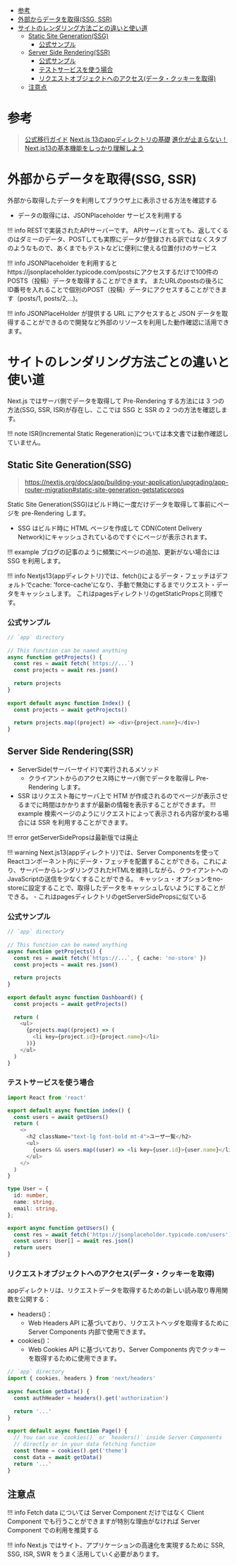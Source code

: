 - [参考](#参考)
- [外部からデータを取得(SSG, SSR)](#外部からデータを取得ssg-ssr)
- [サイトのレンダリング方法ごとの違いと使い道](#サイトのレンダリング方法ごとの違いと使い道)
  - [Static Site Generation(SSG)](#static-site-generationssg)
    - [公式サンプル](#公式サンプル)
  - [Server Side Rendering(SSR)](#server-side-renderingssr)
    - [公式サンプル](#公式サンプル-1)
    - [テストサービスを使う場合](#テストサービスを使う場合)
    - [リクエストオブジェクトへのアクセス(データ・クッキーを取得)](#リクエストオブジェクトへのアクセスデータクッキーを取得)
  - [注意点](#注意点)

 # 参考
>[公式移行ガイド](https://nextjs.org/docs/app/building-your-application/upgrading/app-router-migration#server-side-rendering-getserversideprops)
>[Next.js 13のappディレクトリの基礎](https://reffect.co.jp/react/next-js-13-app/#server-component)
>[進化が止まらない！Next.js13の基本機能をしっかり理解しよう](https://reffect.co.jp/react/next-js-13/)

# 外部からデータを取得(SSG, SSR)
外部から取得したデータを利用してブラウザ上に表示させる方法を確認する
- データの取得には、JSONPlaceholder サービスを利用する

!!! info RESTで実装されたAPIサーバーです。
    APIサーバと言っても、返してくるのはダミーのデータ、POSTしても実際にデータが登録される訳ではなくスタブのようなもので、あくまでもテストなどに便利に使える位置付けのサービス

!!! info JSONPlaceholder を利用するとhttps://jsonplaceholder.typicode.com/postsにアクセスするだけで100件のPOSTS（投稿）データを取得することができます。
    またURLのpostsの後ろにID番号を入れることで個別のPOST（投稿）データにアクセスすることができます（posts/1, posts/2,...)。

!!! info JSONPlaceHolder が提供する URL にアクセスすると JSON データを取得することができるので開発など外部のリソースを利用した動作確認に活用できます。

# サイトのレンダリング方法ごとの違いと使い道
Next.js ではサーバ側でデータを取得して Pre-Rendering する方法には 3 つの方法(SSG, SSR, ISR)が存在し、ここでは SSG と SSR の 2 つの方法を確認します。

!!! note ISR(Incremental Static Regeneration)については本文書では動作確認していません。
## Static Site Generation(SSG)
>https://nextjs.org/docs/app/building-your-application/upgrading/app-router-migration#static-site-generation-getstaticprops

Static Site Generation(SSG)はビルド時に一度だけデータを取得して事前にページを pre-Rendering します。
- SSG はビルド時に HTML ページを作成して CDN(Cotent Delivery Network)にキャッシュされているのですぐにページが表示されます。

!!! example ブログの記事のように頻繁にページの追加、更新がない場合には SSG を利用します。

!!! info Nextjs13(appディレクトリ)では、fetch()によるデータ・フェッチはデフォルトでcache: 'force-cache'になり、手動で無効にするまでリクエスト・データをキャッシュします。
    これはpagesディレクトリのgetStaticPropsと同様です。
### 公式サンプル
```typescript
// `app` directory
 
// This function can be named anything
async function getProjects() {
  const res = await fetch(`https://...`)
  const projects = await res.json()
 
  return projects
}
 
export default async function Index() {
  const projects = await getProjects()
 
  return projects.map((project) => <div>{project.name}</div>)
}
```

## Server Side Rendering(SSR)
- ServerSide(サーバーサイド)で実行されるメソッド
  - クライアントからのアクセス時にサーバ側でデータを取得し Pre-Rendering します。
- SSR はリクエスト毎にサーバ上で HTM が作成されるのでページが表示させるまでに時間はかかりますが最新の情報を表示することができます。
!!! example 検索ページのようにリクエストによって表示される内容が変わる場合には SSR を利用することができます。

!!! error getServerSidePropsは最新版では廃止

!!! warning Next.js13(appディレクトリ)では、Server Componentsを使ってReactコンポーネント内にデータ・フェッチを配置することができる。これにより、サーバーからレンダリングされたHTMLを維持しながら、クライアントへのJavaScriptの送信を少なくすることができる。
    キャッシュ・オプションをno-storeに設定することで、取得したデータをキャッシュしないようにすることができる。
    - これはpagesディレクトリのgetServerSidePropsに似ている
### 公式サンプル
```typescript
// `app` directory
 
// This function can be named anything
async function getProjects() {
  const res = await fetch(`https://...`, { cache: 'no-store' })
  const projects = await res.json()
 
  return projects
}
 
export default async function Dashboard() {
  const projects = await getProjects()
 
  return (
    <ul>
      {projects.map((project) => (
        <li key={project.id}>{project.name}</li>
      ))}
    </ul>
  )
}
```
### テストサービスを使う場合
```typescript
import React from 'react'

export default async function index() {
  const users = await getUsers()
  return (
    <>
      <h2 className="text-lg font-bold mt-4">ユーザ一覧</h2>
      <ul>
        {users && users.map((user) => <li key={user.id}>{user.name}</li>)}
      </ul>
    </>
  )
}

type User = {
  id: number,
  name: string,
  email: string,
};

export async function getUsers() {
  const res = await fetch('https://jsonplaceholder.typicode.com/users')
  const users: User[] = await res.json()
  return users
}
```
### リクエストオブジェクトへのアクセス(データ・クッキーを取得)
appディレクトリは、リクエストデータを取得するための新しい読み取り専用関数を公開する：
- headers()：
  - Web Headers API に基づいており、リクエストヘッダを取得するために Server Components 内部で使用できます。
- cookies()：
  - Web Cookies API に基づいており、Server Components 内でクッキーを取得するために使用できます。

```typescript
// `app` directory
import { cookies, headers } from 'next/headers'
 
async function getData() {
  const authHeader = headers().get('authorization')
 
  return '...'
}
 
export default async function Page() {
  // You can use `cookies()` or `headers()` inside Server Components
  // directly or in your data fetching function
  const theme = cookies().get('theme')
  const data = await getData()
  return '...'
}
```
## 注意点
!!! info Fetch data については Server Component だけではなく Client Component でも行うことができますが特別な理由がなければ Server Component での利用を推奨する

!!! info Next.js ではサイト、アプリケーションの高速化を実現するために SSR, SSG, ISR, SWR をうまく活用していく必要があります。
















